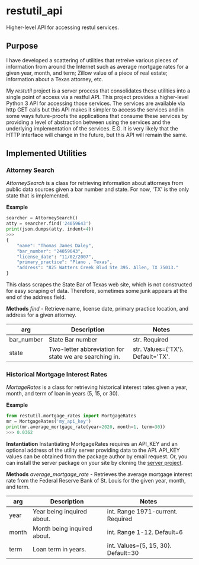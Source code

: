 # restutil_api
Higher-level API for accessing restul services.

## Purpose
I have developed a scattering of utilities that retreive various pieces of
information from around the Internet such as average mortgage rates for a
given year, month, and term; Zillow value of a piece of real estate; information
about a Texas attorney, etc.

My *restutil* project is a server process that consolidates these utilities
into a single point of access via a restful API. This project provides a
higher-level Python 3 API for accessing those services. The services are
available via http GET calls but this API makes it simpler to access the
services and in some ways future-proofs the applications that consume these
services by providing a level of abstraction between using the services and
the underlying implementation of the services. E.G. it is very likely that the
HTTP interface will change in the future, but this API will remain the same.

## Implemented Utilities

### Attorney Search
*AttorneySearch* is a class for retrieving information about attorneys from
public data sources given a bar number and state. For now, 'TX' is the only
state that is implemented.

**Example**
```python
searcher = AttorneySearch()
atty = searcher.find('24059643')
print(json.dumps(atty, indent=4))
>>>
{
    "name": "Thomas James Daley",
    "bar_number": "24059643",
    "license_date": "11/02/2007",
    "primary_practice": "Plano , Texas",
    "address": "825 Watters Creek Blvd Ste 395. Allen, TX 75013."
}
```

This class scrapes the State Bar of Texas web site, which is not constructed for
easy scraping of data. Therefore, sometimes some junk appears at the end of the
address field.

**Methods**
*find* - Retrieve name, license date, primary practice location, and address for
a given attorney.

| arg | Description | Notes |
|-----|-------------|-------|
| bar_number | State Bar number | str. Required |
| state | Two-letter abbreviation for state we are searching in. | str. Values={'TX'}. Default='TX'. |

### Historical Mortgage Interest Rates
*MortageRates* is a class for retrieving historical interest rates given a
year, month, and term of loan in years (5, 15, or 30).

**Example**
```python
from restutil.mortgage_rates import MortgageRates
mr = MortgageRates('my_api_key')
print(mr.average_mortgage_rate(year=2020, month=1, term=30))
>>> 0.0362
```

**Instantiation**
Instantiating MortgageRates requires an API_KEY and an optional address of
the utility server providing data to the API. API_KEY values can be obtained
from the package author by email request. Or, you can install the server
package on your site by cloning the [server project](https://github.com/tjdaley/restutil).

**Methods**
*average_mortgage_rate* - Retrieves the average mortgage interest rate from
the Federal Reserve Bank of St. Louis for the given year, month, and term.

| arg | Description | Notes |
|-----|-------------|-------|
| year | Year being inquired about. | int. Range 1971-current. Required |
| month | Month being inquired about. | int. Range 1-12. Default=6 |
| term | Loan term in years. | int. Values={5, 15, 30}. Default=30 |

